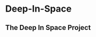 # Deep-In-Space
The Deep In Space Project
-----------------------------------------------------------------------------------------------------------------------------------------------------------------------------------
